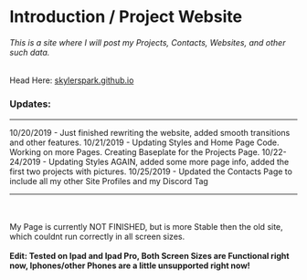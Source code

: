 <h1>Introduction / Project Website</h1>

<h6>This is a site where I will post my Projects, Contacts, Websites, and other such data.</h6>

Head Here:
<a href="https://skylerspark.github.io">skylerspark.github.io</a>

<h3>Updates:</h3>
<hr>
10/20/2019 - Just finished rewriting the website, added smooth transitions and other features.
10/21/2019 - Updating Styles and Home Page Code. Working on more Pages. Creating Baseplate for the Projects Page.
10/22-24/2019 - Updating Styles AGAIN, added some more page info, added the first two projects with pictures.
10/25/2019 - Updated the Contacts Page to include all my other Site Profiles and my Discord Tag
<hr>
<br><br>
My Page is currently NOT FINISHED, but is more Stable then the old site, which couldnt run correctly in all screen sizes.
<br><br>
<b>Edit: Tested on Ipad and Ipad Pro, Both Screen Sizes are Functional right now, Iphones/other Phones are a little unsupported right now!</b>

